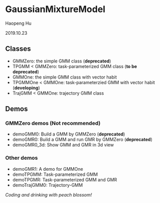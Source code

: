 # GaussianMixtureModel

Haopeng Hu

2019.10.23

## Classes

- GMMZero: the simple GMM class (**deprecated**)
- TPGMM < GMMZero: task-parameterized GMM class (**to be deprecated**)
- GMMOne: the simple GMM class with vector habit
- TPGMMOne < GMMOne: task-parameterzied GMM with vector habit (**developing**)
- TrajGMM < GMMOne: trajectory GMM class

## Demos

### GMMZero demos (Not recommended)

 - demoGMM0: Build a GMM by GMMZero (**deprecated**)
 - demoGMR0: Build a GMM and run GMR by GMMZero (**deprecated**)
 - demoGMR0_3d: Show GMM and GMR in 3d view

### Other demos

- demoGMR1: A demo for GMMOne 
- demoTPGMM: Task-parameterized GMM
 - demoTPGMR: Task-parameterized GMM and GMR
 - demoTrajGMM0: Trajectory-GMM

*Coding and drinking with peach blossom!*
